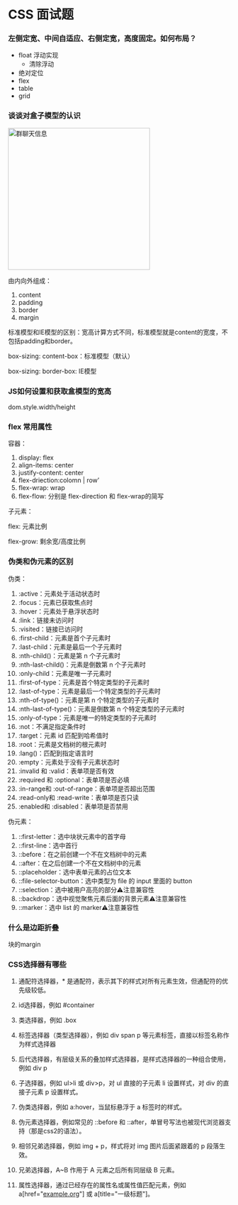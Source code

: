# CSS 面试题

### 左侧定宽、中间自适应、右侧定宽，高度固定。如何布局？

- float 浮动实现
  - 清除浮动
- 绝对定位
- flex
- table
- grid

### 谈谈对盒子模型的认识

<img src="https://0122.vip/wp-content/uploads/2022/10/css-标准模型.jpg" alt="群聊天信息" width="320"/>

由内向外组成：

1. content
2. padding
3. border
4. margin

标准模型和IE模型的区别：宽高计算方式不同，标准模型就是content的宽度，不包括padding和border。

box-sizing: content-box：标准模型（默认）

box-sizing: border-box:  IE模型

### JS如何设置和获取盒模型的宽高

dom.style.width/height

### flex 常用属性

容器：

1. display: flex
2. align-items: center
3. justify-content: center
4. flex-driection:colomn | row’
5. flex-wrap: wrap
6. flex-flow: 分别是 flex-direction 和 flex-wrap的简写

子元素：

flex: 元素比例

flex-grow: 剩余宽/高度比例

### 伪类和伪元素的区别

伪类：

1. :active：元素处于活动状态时
2. :focus：元素已获取焦点时
3. :hover：元素处于悬浮状态时
4. :link：链接未访问时
5. :visited：链接已访问时
6. :first-child：元素是首个子元素时
7. :last-child：元素是最后一个子元素时
8. :nth-child()：元素是第 n 个子元素时
9. :nth-last-child()：元素是倒数第 n 个子元素时
10. :only-child：元素是唯一子元素时
11. :first-of-type：元素是首个特定类型的子元素时
12. :last-of-type：元素是最后一个特定类型的子元素时
13. :nth-of-type()：元素是第 n 个特定类型的子元素时
14. :nth-last-of-type()：元素是倒数第 n 个特定类型的子元素时
15. :only-of-type：元素是唯一的特定类型的子元素时
16. :not：不满足指定条件时
17. :target：元素 id 匹配到哈希值时
18. :root：元素是文档树的根元素时
19. :lang()：匹配到指定语言时
20. :empty：元素处于没有子元素状态时
21. :invalid 和 :valid：表单项是否有效
22. :required 和 :optional：表单项是否必填
23. :in-range和 :out-of-range：表单项是否超出范围
24. :read-only和 :read-write：表单项是否只读
25. :enabled和 :disabled：表单项是否禁用

伪元素：

1. ::first-letter：选中块状元素中的首字母
2. ::first-line：选中首行
3. ::before：在之前创建一个不在文档树中的元素
4. ::after：在之后创建一个不在文档树中的元素
5. ::placeholder：选中表单元素的占位文本
6. ::file-selector-button：选中类型为 file 的 input 里面的 button
7. ::selection：选中被用户高亮的部分⚠️注意兼容性
8. ::backdrop：选中视觉聚焦元素后面的背景元素⚠️注意兼容性
9. ::marker：选中 list 的 marker⚠️注意兼容性

### 什么是边距折叠

块的margin



### CSS选择器有哪些

1. 通配符选择器，* 是通配符，表示其下的样式对所有元素生效，但通配符的优先级较低。

2. id选择器，例如 #container

3. 类选择器，例如 .box

4. 标签选择器（类型选择器），例如 div span p 等元素标签，直接以标签名称作为样式选择器

5. 后代选择器，有层级关系的叠加样式选择器，是样式选择器的一种组合使用，例如 div p

6. 子选择器，例如 ul>li 或 div>p，对 ul 直接的子元素 li 设置样式，对 div 的直接子元素 p 设置样式。

7. 伪类选择器，例如 a:hover，当鼠标悬浮于 a 标签时的样式。

8. 伪元素选择器，例如常见的 ::before 和 ::after，单冒号写法也被现代浏览器支持（那是css2的语法）。

9. 相邻兄弟选择器，例如 img + p，样式将对 img 图片后面紧跟着的 p 段落生效。

10. 兄弟选择器，A~B 作用于 A 元素之后所有同层级 B 元素。

11. 属性选择器，通过已经存在的属性名或属性值匹配元素，例如 a[href="[example.org](https://link.juejin.cn?target=https%3A%2F%2Fexample.org)"] 或 a[title="一级标题"]。
